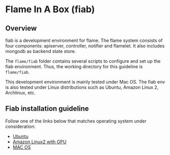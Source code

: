 # Flame In A Box (fiab)

## Overview

fiab is a development environment for flame.
The flame system consists of four components: apiserver, controller, notifier and flamelet.
It also includes mongodb as backend state store.


The `flame/fiab` folder contains several scripts to configure and set up the fiab environment.
Thus, the working directory for this guideline is `flame/fiab`.

This development environment is mainly tested under Mac OS.
The fiab env is also tested under Linux distributions such as Ubuntu, Amazon Linux 2, Archlinux, etc.

## Fiab installation guideline
Follow one of the links below that matches operating system under consideration:

* [Ubuntu](03-a-ubuntu.md)
* [Amazon Linux2 with GPU](03-b-amzn2-gpu.md)
* [MAC OS](03-c-mac.md)
